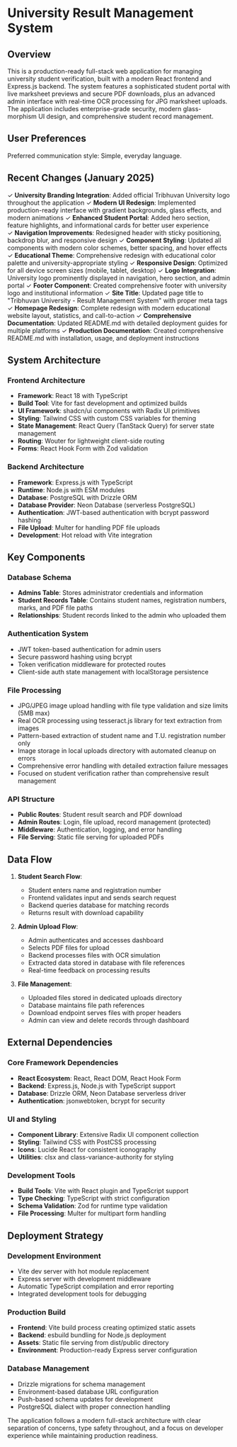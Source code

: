 # University Result Management System

## Overview

This is a production-ready full-stack web application for managing university student verification, built with a modern React frontend and Express.js backend. The system features a sophisticated student portal with live marksheet previews and secure PDF downloads, plus an advanced admin interface with real-time OCR processing for JPG marksheet uploads. The application includes enterprise-grade security, modern glass-morphism UI design, and comprehensive student record management.

## User Preferences

Preferred communication style: Simple, everyday language.

## Recent Changes (January 2025)

✓ **University Branding Integration**: Added official Tribhuvan University logo throughout the application
✓ **Modern UI Redesign**: Implemented production-ready interface with gradient backgrounds, glass effects, and modern animations
✓ **Enhanced Student Portal**: Added hero section, feature highlights, and informational cards for better user experience  
✓ **Navigation Improvements**: Redesigned header with sticky positioning, backdrop blur, and responsive design
✓ **Component Styling**: Updated all components with modern color schemes, better spacing, and hover effects
✓ **Educational Theme**: Comprehensive redesign with educational color palette and university-appropriate styling
✓ **Responsive Design**: Optimized for all device screen sizes (mobile, tablet, desktop)
✓ **Logo Integration**: University logo prominently displayed in navigation, hero section, and admin portal
✓ **Footer Component**: Created comprehensive footer with university logo and institutional information
✓ **Site Title**: Updated page title to "Tribhuvan University - Result Management System" with proper meta tags
✓ **Homepage Redesign**: Complete redesign with modern educational website layout, statistics, and call-to-action
✓ **Comprehensive Documentation**: Updated README.md with detailed deployment guides for multiple platforms
✓ **Production Documentation**: Created comprehensive README.md with installation, usage, and deployment instructions

## System Architecture

### Frontend Architecture
- **Framework**: React 18 with TypeScript
- **Build Tool**: Vite for fast development and optimized builds
- **UI Framework**: shadcn/ui components with Radix UI primitives
- **Styling**: Tailwind CSS with custom CSS variables for theming
- **State Management**: React Query (TanStack Query) for server state management
- **Routing**: Wouter for lightweight client-side routing
- **Forms**: React Hook Form with Zod validation

### Backend Architecture
- **Framework**: Express.js with TypeScript
- **Runtime**: Node.js with ESM modules
- **Database**: PostgreSQL with Drizzle ORM
- **Database Provider**: Neon Database (serverless PostgreSQL)
- **Authentication**: JWT-based authentication with bcrypt password hashing
- **File Upload**: Multer for handling PDF file uploads
- **Development**: Hot reload with Vite integration

## Key Components

### Database Schema
- **Admins Table**: Stores administrator credentials and information
- **Student Records Table**: Contains student names, registration numbers, marks, and PDF file paths
- **Relationships**: Student records linked to the admin who uploaded them

### Authentication System
- JWT token-based authentication for admin users
- Secure password hashing using bcrypt
- Token verification middleware for protected routes
- Client-side auth state management with localStorage persistence

### File Processing
- JPG/JPEG image upload handling with file type validation and size limits (5MB max)
- Real OCR processing using tesseract.js library for text extraction from images
- Pattern-based extraction of student name and T.U. registration number only
- Image storage in local uploads directory with automated cleanup on errors
- Comprehensive error handling with detailed extraction failure messages
- Focused on student verification rather than comprehensive result management

### API Structure
- **Public Routes**: Student result search and PDF download
- **Admin Routes**: Login, file upload, record management (protected)
- **Middleware**: Authentication, logging, and error handling
- **File Serving**: Static file serving for uploaded PDFs

## Data Flow

1. **Student Search Flow**:
   - Student enters name and registration number
   - Frontend validates input and sends search request
   - Backend queries database for matching records
   - Returns result with download capability

2. **Admin Upload Flow**:
   - Admin authenticates and accesses dashboard
   - Selects PDF files for upload
   - Backend processes files with OCR simulation
   - Extracted data stored in database with file references
   - Real-time feedback on processing results

3. **File Management**:
   - Uploaded files stored in dedicated uploads directory
   - Database maintains file path references
   - Download endpoint serves files with proper headers
   - Admin can view and delete records through dashboard

## External Dependencies

### Core Framework Dependencies
- **React Ecosystem**: React, React DOM, React Hook Form
- **Backend**: Express.js, Node.js with TypeScript support
- **Database**: Drizzle ORM, Neon Database serverless driver
- **Authentication**: jsonwebtoken, bcrypt for security

### UI and Styling
- **Component Library**: Extensive Radix UI component collection
- **Styling**: Tailwind CSS with PostCSS processing
- **Icons**: Lucide React for consistent iconography
- **Utilities**: clsx and class-variance-authority for styling

### Development Tools
- **Build Tools**: Vite with React plugin and TypeScript support
- **Type Checking**: TypeScript with strict configuration
- **Schema Validation**: Zod for runtime type validation
- **File Processing**: Multer for multipart form handling

## Deployment Strategy

### Development Environment
- Vite dev server with hot module replacement
- Express server with development middleware
- Automatic TypeScript compilation and error reporting
- Integrated development tools for debugging

### Production Build
- **Frontend**: Vite build process creating optimized static assets
- **Backend**: esbuild bundling for Node.js deployment
- **Assets**: Static file serving from dist/public directory
- **Environment**: Production-ready Express server configuration

### Database Management
- Drizzle migrations for schema management
- Environment-based database URL configuration
- Push-based schema updates for development
- PostgreSQL dialect with proper connection handling

The application follows a modern full-stack architecture with clear separation of concerns, type safety throughout, and a focus on developer experience while maintaining production readiness.